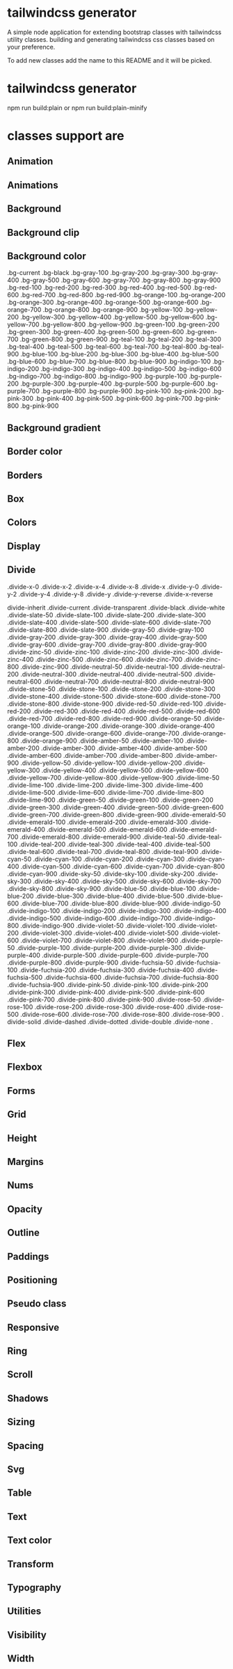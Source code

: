 # tailwindcss generator

A simple node application for extending bootstrap classes with tailwindcss utility classes. building and generating tailwindcss css classes based on your preference.

To add new classes add the name to this README and it will be picked.

# tailwindcss generator

npm run build:plain
or
npm run build:plain-minify

# classes support are

## Animation


## Animations

## Background

## Background clip


## Background color

.bg-current .bg-black 
.bg-gray-100 .bg-gray-200 .bg-gray-300 .bg-gray-400 .bg-gray-500 .bg-gray-600 .bg-gray-700 .bg-gray-800 
.bg-gray-900 
.bg-red-100 .bg-red-200 .bg-red-300 .bg-red-400 .bg-red-500 .bg-red-600 .bg-red-700 .bg-red-800 .bg-red-900 
.bg-orange-100 .bg-orange-200 .bg-orange-300 .bg-orange-400 .bg-orange-500 .bg-orange-600 .bg-orange-700 .bg-orange-800 .bg-orange-900 
.bg-yellow-100 .bg-yellow-200 .bg-yellow-300 .bg-yellow-400 .bg-yellow-500 .bg-yellow-600
.bg-yellow-700 .bg-yellow-800 .bg-yellow-900 
.bg-green-100 .bg-green-200 .bg-green-300 .bg-green-400 .bg-green-500 .bg-green-600 .bg-green-700 .bg-green-800 .bg-green-900 
.bg-teal-100 .bg-teal-200 .bg-teal-300 .bg-teal-400 .bg-teal-500 .bg-teal-600 .bg-teal-700 .bg-teal-800 .bg-teal-900 
.bg-blue-100 .bg-blue-200 .bg-blue-300 .bg-blue-400 .bg-blue-500 .bg-blue-600 .bg-blue-700 .bg-blue-800 .bg-blue-900 
.bg-indigo-100 .bg-indigo-200 .bg-indigo-300 .bg-indigo-400 .bg-indigo-500 .bg-indigo-600 .bg-indigo-700 .bg-indigo-800 .bg-indigo-900 
.bg-purple-100 .bg-purple-200 .bg-purple-300 .bg-purple-400 .bg-purple-500 .bg-purple-600 .bg-purple-700 .bg-purple-800 .bg-purple-900 
.bg-pink-100 .bg-pink-200 .bg-pink-300 .bg-pink-400 .bg-pink-500 .bg-pink-600 .bg-pink-700 .bg-pink-800 .bg-pink-900

## Background gradient

## Border color

## Borders


## Box


## Colors


## Display


## Divide
.divide-x-0  .divide-x-2 .divide-x-4 .divide-x-8 .divide-x .divide-y-0 .divide-y-2 .divide-y-4 .divide-y-8 .divide-y .divide-y-reverse .divide-x-reverse 

divide-inherit .divide-current .divide-transparent .divide-black .divide-white 
.divide-slate-50 .divide-slate-100 .divide-slate-200 .divide-slate-300 .divide-slate-400 .divide-slate-500 .divide-slate-600 .divide-slate-700 .divide-slate-800 .divide-slate-900 
.divide-gray-50 .divide-gray-100 .divide-gray-200 .divide-gray-300 .divide-gray-400 .divide-gray-500 .divide-gray-600 .divide-gray-700 .divide-gray-800 .divide-gray-900 
.divide-zinc-50 .divide-zinc-100 .divide-zinc-200 .divide-zinc-300 .divide-zinc-400 .divide-zinc-500 .divide-zinc-600 .divide-zinc-700 .divide-zinc-800 .divide-zinc-900 
.divide-neutral-50 .divide-neutral-100 .divide-neutral-200 .divide-neutral-300 .divide-neutral-400 .divide-neutral-500 .divide-neutral-600 .divide-neutral-700 .divide-neutral-800 .divide-neutral-900 
.divide-stone-50 .divide-stone-100 .divide-stone-200 .divide-stone-300 .divide-stone-400 .divide-stone-500 .divide-stone-600 .divide-stone-700 .divide-stone-800 .divide-stone-900 
.divide-red-50 .divide-red-100 .divide-red-200 .divide-red-300 .divide-red-400 .divide-red-500 .divide-red-600 .divide-red-700 .divide-red-800 .divide-red-900 
.divide-orange-50 .divide-orange-100 .divide-orange-200 .divide-orange-300 .divide-orange-400 .divide-orange-500 .divide-orange-600 .divide-orange-700 .divide-orange-800 .divide-orange-900 
.divide-amber-50 .divide-amber-100 .divide-amber-200 .divide-amber-300 .divide-amber-400 .divide-amber-500 .divide-amber-600 .divide-amber-700 .divide-amber-800 .divide-amber-900 
.divide-yellow-50 .divide-yellow-100 .divide-yellow-200 .divide-yellow-300 .divide-yellow-400 .divide-yellow-500 .divide-yellow-600 .divide-yellow-700 .divide-yellow-800 .divide-yellow-900 
.divide-lime-50 .divide-lime-100 .divide-lime-200 .divide-lime-300 .divide-lime-400 .divide-lime-500 .divide-lime-600 .divide-lime-700 .divide-lime-800 .divide-lime-900 
.divide-green-50 .divide-green-100 .divide-green-200 .divide-green-300 .divide-green-400 .divide-green-500 .divide-green-600 .divide-green-700 .divide-green-800 .divide-green-900 
.divide-emerald-50 .divide-emerald-100 .divide-emerald-200 .divide-emerald-300 .divide-emerald-400 .divide-emerald-500 .divide-emerald-600 .divide-emerald-700 .divide-emerald-800 .divide-emerald-900 
.divide-teal-50 .divide-teal-100 .divide-teal-200 .divide-teal-300 .divide-teal-400 .divide-teal-500 .divide-teal-600 .divide-teal-700 .divide-teal-800 .divide-teal-900 
.divide-cyan-50 .divide-cyan-100 .divide-cyan-200 .divide-cyan-300 .divide-cyan-400 .divide-cyan-500 .divide-cyan-600 .divide-cyan-700 .divide-cyan-800 .divide-cyan-900 
.divide-sky-50 .divide-sky-100 .divide-sky-200 .divide-sky-300 .divide-sky-400 .divide-sky-500 .divide-sky-600 .divide-sky-700 .divide-sky-800 .divide-sky-900 
.divide-blue-50 .divide-blue-100 .divide-blue-200 .divide-blue-300 .divide-blue-400 .divide-blue-500 .divide-blue-600 .divide-blue-700 .divide-blue-800 .divide-blue-900 
.divide-indigo-50 .divide-indigo-100 .divide-indigo-200 .divide-indigo-300 .divide-indigo-400 .divide-indigo-500 .divide-indigo-600 .divide-indigo-700 .divide-indigo-800 .divide-indigo-900 
.divide-violet-50 .divide-violet-100 .divide-violet-200 .divide-violet-300 .divide-violet-400 .divide-violet-500 .divide-violet-600 .divide-violet-700 .divide-violet-800 .divide-violet-900 
.divide-purple-50 .divide-purple-100 .divide-purple-200 .divide-purple-300 .divide-purple-400 .divide-purple-500 .divide-purple-600 .divide-purple-700 .divide-purple-800 .divide-purple-900 
.divide-fuchsia-50 .divide-fuchsia-100 .divide-fuchsia-200 .divide-fuchsia-300 .divide-fuchsia-400 .divide-fuchsia-500 .divide-fuchsia-600 .divide-fuchsia-700 .divide-fuchsia-800 .divide-fuchsia-900 
.divide-pink-50 .divide-pink-100 .divide-pink-200 .divide-pink-300 .divide-pink-400 .divide-pink-500 .divide-pink-600 .divide-pink-700 .divide-pink-800 .divide-pink-900 
.divide-rose-50 .divide-rose-100 .divide-rose-200 .divide-rose-300 .divide-rose-400 .divide-rose-500 .divide-rose-600 .divide-rose-700 .divide-rose-800 .divide-rose-900 
.
divide-solid .divide-dashed .divide-dotted .divide-double .divide-none .


## Flex


## Flexbox


## Forms


## Grid


## Height


## Margins


## Nums


## Opacity


## Outline


## Paddings


## Positioning



## Pseudo class


## Responsive


## Ring


## Scroll


## Shadows



## Sizing



## Spacing


## Svg


## Table


## Text


## Text color


## Transform

## Typography


## Utilities


## Visibility



## Width
